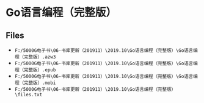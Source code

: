 # Go语言编程（完整版）

## Files

- `F:/5000G电子书\06-书库更新（201911）\2019.10\Go语言编程（完整版）\Go语言编程（完整版）.azw3`
- `F:/5000G电子书\06-书库更新（201911）\2019.10\Go语言编程（完整版）\Go语言编程（完整版）.epub`
- `F:/5000G电子书\06-书库更新（201911）\2019.10\Go语言编程（完整版）\Go语言编程（完整版）.mobi`
- `F:/5000G电子书\06-书库更新（201911）\2019.10\Go语言编程（完整版）\files.txt`
